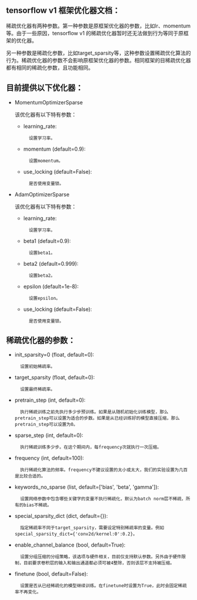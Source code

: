 ## tensorflow v1 框架优化器文档：

稀疏优化器有两种参数。第一种参数是原框架优化器的参数，比如lr、momentum等。由于一些原因，tensorflow v1 的稀疏优化器暂时还无法做到行为等同于原框架的优化器。

另一种参数是稀疏化参数，比如target_sparsity等，这种参数设置稀疏优化算法的行为。稀疏优化器的参数不会影响原框架优化器的参数。相同框架的目稀疏优化器都有相同的稀疏化参数，且功能相同。

## 目前提供以下优化器：

* MomentumOptimizerSparse

    该优化器有以下特有参数：

    * learning_rate:

            设置学习率。

    * momentum (default=0.9):

            设置momentum。

    * use_locking (default=False):

            是否使用变量锁。

* AdamOptimizerSparse

    该优化器有以下特有参数：

    * learning_rate:

            设置学习率。

    * beta1 (default=0.9):

            设置beta1。

    * beta2 (default=0.999):

            设置beta2。

    * epsilon (default=1e-8):

            设置epsilon。

    * use_locking (default=False):

            是否使用变量锁。

## 稀疏优化器的参数：
* init_sparsity=0 (float, default=0):

        设置初始稀疏率。

* target_sparsity (float, default=0):

        设置最终稀疏率。

* pretrain_step (int, default=0):

        执行稀疏训练之前先执行多少步预训练。如果是从随机初始化训练模型，那么pretrain_step可以设置为适合的步数。如果是从已经训练好的模型直接压缩，那么pretrain_step可以设置为0。

* sparse_step (int, default=0):

        执行稀疏训练多少步。在这个期间内，每frequency次就执行一次压缩。

* frequency (int, default=100):

        执行稀疏化算法的频率。frequency不建议设置的太小或太大，我们的实验设置为几百是比较合适的。

* keywords_no_sparse (list, default=['bias', 'beta', 'gamma']):

        设置网络参数中包含哪些关键字的变量不执行稀疏化，默认为batch norm层不稀疏，所有的bias不稀疏。

* special_sparsity_dict (dict, default={}):

        指定稀疏率不同于target_sparsity，需要设定特别稀疏率的变量。例如special_sparsity_dict={'conv2d/kernel:0':0.2}。

* enable_channel_balance (bool, default=True):

        设置分组压缩的分组策略，该选项与硬件相关，目前仅支持默认参数。另外由于硬件限制，目前要求卷积层的输入和输出通道都必须可被4整除，否则该层不支持被压缩。

* finetune (bool, default=False):

        设置是否从已经稀疏化的模型继续训练。在finetune时设置为True，此时会固定稀疏率不再变化。